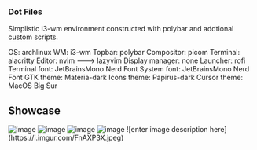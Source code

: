 ### Dot Files
Simplistic i3-wm environment constructed with polybar and addtional custom scripts.

OS: archlinux
WM: i3-wm
Topbar: polybar
Compositor: picom
Terminal: alacritty
Editor: nvim ---> lazyvim
Display manager: none
Launcher: rofi
Terminal font: JetBrainsMono Nerd Font
System font: JetBrainsMono Nerd Font
GTK theme: Materia-dark
Icons theme: Papirus-dark
Cursor theme: MacOS Big Sur

## Showcase
<picture>
 <source media="(prefers-color-scheme: dark)" srcset="[YOUR-DARKMODE-IMAGE](https://cdn.discordapp.com/attachments/1032305766905958431/1218325845257621524/2023-11-10_22-34.png?ex=6607415c&is=65f4cc5c&hm=5f81bd642e5227333efaff14ac86701bda7d9d4370a22b8c93d4729cbe4199bf&)https://cdn.discordapp.com/attachments/1032305766905958431/1218325845257621524/2023-11-10_22-34.png?ex=6607415c&is=65f4cc5c&hm=5f81bd642e5227333efaff14ac86701bda7d9d4370a22b8c93d4729cbe4199bf&">
 <source media="(prefers-color-scheme: light)" srcset="[YOUR-LIGHTMODE-IMAGE](https://cdn.discordapp.com/attachments/1032305766905958431/1218325845257621524/2023-11-10_22-34.png?ex=6607415c&is=65f4cc5c&hm=5f81bd642e5227333efaff14ac86701bda7d9d4370a22b8c93d4729cbe4199bf&)https://cdn.discordapp.com/attachments/1032305766905958431/1218325845257621524/2023-11-10_22-34.png?ex=6607415c&is=65f4cc5c&hm=5f81bd642e5227333efaff14ac86701bda7d9d4370a22b8c93d4729cbe4199bf&">
 <img alt="image" src="[YOUR-DEFAULT-IMAGE](https://cdn.discordapp.com/attachments/1032305766905958431/1218325845257621524/2023-11-10_22-34.png?ex=6607415c&is=65f4cc5c&hm=5f81bd642e5227333efaff14ac86701bda7d9d4370a22b8c93d4729cbe4199bf&)https://cdn.discordapp.com/attachments/1032305766905958431/1218325845257621524/2023-11-10_22-34.png?ex=6607415c&is=65f4cc5c&hm=5f81bd642e5227333efaff14ac86701bda7d9d4370a22b8c93d4729cbe4199bf&">
</picture>
<picture>
 <source media="(prefers-color-scheme: dark)" srcset="[YOUR-DARKMODE-IMAGE](https://cdn.discordapp.com/attachments/1032305766905958431/1218325915583385660/2023-11-10-225515_3840x1080_scrot.png?ex=6607416d&is=65f4cc6d&hm=259e4740566cf9324973c0232755c57e2c8aba447b9c2fb2cefc304a93395001&)https://cdn.discordapp.com/attachments/1032305766905958431/1218325915583385660/2023-11-10-225515_3840x1080_scrot.png?ex=6607416d&is=65f4cc6d&hm=259e4740566cf9324973c0232755c57e2c8aba447b9c2fb2cefc304a93395001&">
 <source media="(prefers-color-scheme: light)" srcset="[YOUR-LIGHTMODE-IMAGE](https://cdn.discordapp.com/attachments/1032305766905958431/1218325915583385660/2023-11-10-225515_3840x1080_scrot.png?ex=6607416d&is=65f4cc6d&hm=259e4740566cf9324973c0232755c57e2c8aba447b9c2fb2cefc304a93395001&)https://cdn.discordapp.com/attachments/1032305766905958431/1218325915583385660/2023-11-10-225515_3840x1080_scrot.png?ex=6607416d&is=65f4cc6d&hm=259e4740566cf9324973c0232755c57e2c8aba447b9c2fb2cefc304a93395001&">
 <img alt="image" src="[YOUR-DEFAULT-IMAGE](https://cdn.discordapp.com/attachments/1032305766905958431/1218325915583385660/2023-11-10-225515_3840x1080_scrot.png?ex=6607416d&is=65f4cc6d&hm=259e4740566cf9324973c0232755c57e2c8aba447b9c2fb2cefc304a93395001&)https://cdn.discordapp.com/attachments/1032305766905958431/1218325915583385660/2023-11-10-225515_3840x1080_scrot.png?ex=6607416d&is=65f4cc6d&hm=259e4740566cf9324973c0232755c57e2c8aba447b9c2fb2cefc304a93395001&">
</picture>
<picture>
 <source media="(prefers-color-scheme: dark)" srcset="[YOUR-DARKMODE-IMAGE](https://cdn.discordapp.com/attachments/1032305766905958431/1218325897313255504/2023-11-10-230225_3840x1080_scrot.png?ex=66074169&is=65f4cc69&hm=fb218120174162a79968dba9d093d5352a6b09a7754869a40539619c8b06aa2c&)https://cdn.discordapp.com/attachments/1032305766905958431/1218325897313255504/2023-11-10-230225_3840x1080_scrot.png?ex=66074169&is=65f4cc69&hm=fb218120174162a79968dba9d093d5352a6b09a7754869a40539619c8b06aa2c&">
 <source media="(prefers-color-scheme: light)" srcset="[YOUR-LIGHTMODE-IMAGE](https://cdn.discordapp.com/attachments/1032305766905958431/1218325897313255504/2023-11-10-230225_3840x1080_scrot.png?ex=66074169&is=65f4cc69&hm=fb218120174162a79968dba9d093d5352a6b09a7754869a40539619c8b06aa2c&)https://cdn.discordapp.com/attachments/1032305766905958431/1218325897313255504/2023-11-10-230225_3840x1080_scrot.png?ex=66074169&is=65f4cc69&hm=fb218120174162a79968dba9d093d5352a6b09a7754869a40539619c8b06aa2c&">
 <img alt="image" src="[YOUR-DEFAULT-IMAGE](https://cdn.discordapp.com/attachments/1032305766905958431/1218325897313255504/2023-11-10-230225_3840x1080_scrot.png?ex=66074169&is=65f4cc69&hm=fb218120174162a79968dba9d093d5352a6b09a7754869a40539619c8b06aa2c&)https://cdn.discordapp.com/attachments/1032305766905958431/1218325897313255504/2023-11-10-230225_3840x1080_scrot.png?ex=66074169&is=65f4cc69&hm=fb218120174162a79968dba9d093d5352a6b09a7754869a40539619c8b06aa2c&">
</picture>
<picture>
 <source media="(prefers-color-scheme: dark)" srcset="[YOUR-DARKMODE-IMAGE](https://cdn.discordapp.com/attachments/1032305766905958431/1218325863884394639/2023-11-10-230510_3840x1080_scrot.png?ex=66074161&is=65f4cc61&hm=3bc959d5d28bffd3b24f551c165268a11ca396115c9ac52cd4a6ccf51baf0e8f&)https://cdn.discordapp.com/attachments/1032305766905958431/1218325863884394639/2023-11-10-230510_3840x1080_scrot.png?ex=66074161&is=65f4cc61&hm=3bc959d5d28bffd3b24f551c165268a11ca396115c9ac52cd4a6ccf51baf0e8f&">
 <source media="(prefers-color-scheme: light)" srcset="[YOUR-LIGHTMODE-IMAGE](https://cdn.discordapp.com/attachments/1032305766905958431/1218325863884394639/2023-11-10-230510_3840x1080_scrot.png?ex=66074161&is=65f4cc61&hm=3bc959d5d28bffd3b24f551c165268a11ca396115c9ac52cd4a6ccf51baf0e8f&)https://cdn.discordapp.com/attachments/1032305766905958431/1218325863884394639/2023-11-10-230510_3840x1080_scrot.png?ex=66074161&is=65f4cc61&hm=3bc959d5d28bffd3b24f551c165268a11ca396115c9ac52cd4a6ccf51baf0e8f&">
 <img alt="image" src="[YOUR-DEFAULT-IMAGE](https://cdn.discordapp.com/attachments/1032305766905958431/1218325863884394639/2023-11-10-230510_3840x1080_scrot.png?ex=66074161&is=65f4cc61&hm=3bc959d5d28bffd3b24f551c165268a11ca396115c9ac52cd4a6ccf51baf0e8f&)https://cdn.discordapp.com/attachments/1032305766905958431/1218325863884394639/2023-11-10-230510_3840x1080_scrot.png?ex=66074161&is=65f4cc61&hm=3bc959d5d28bffd3b24f551c165268a11ca396115c9ac52cd4a6ccf51baf0e8f&">
</picture>
![enter image description here](https://i.imgur.com/FnAXP3X.jpeg)
